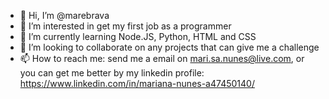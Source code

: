 - 👋 Hi, I’m @marebrava
- 👀 I’m interested in get my first job as a programmer
- 🌱 I’m currently learning Node.JS, Python, HTML and CSS
- 💞️ I’m looking to collaborate on any projects that can give me a challenge
- 📫 How to reach me: send me a email on mari.sa.nunes@live.com, or you can get me better by my linkedin profile: https://www.linkedin.com/in/mariana-nunes-a47450140/

<!---
marebrava/marebrava is a ✨ special ✨ repository because its `README.md` (this file) appears on your GitHub profile.
You can click the Preview link to take a look at your changes.
--->
